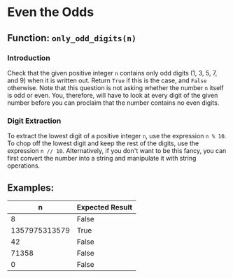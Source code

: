 <body>

<h1>Even the Odds</h1>

<h2>Function: <code>only_odd_digits(n)</code></h2>

<h3>Introduction</h3>
<p>
  Check that the given positive integer <code>n</code> contains only odd digits (1, 3, 5, 7, and 9) when it is written out.
  Return <code>True</code> if this is the case, and <code>False</code> otherwise. Note that this question is not asking
  whether the number <code>n</code> itself is odd or even. You, therefore, will have to look at every digit of the given
  number before you can proclaim that the number contains no even digits.
</p>

<h3>Digit Extraction</h3>
<p>
  To extract the lowest digit of a positive integer <code>n</code>, use the expression <code>n % 10</code>. To chop off the lowest
  digit and keep the rest of the digits, use the expression <code>n // 10</code>. Alternatively, if you don't want to be this fancy,
  you can first convert the number into a string and manipulate it with string operations.
</p>

<h2>Examples:</h2>

<table>
  <thead>
    <tr>
      <th>n</th>
      <th>Expected Result</th>
    </tr>
  </thead>
  <tbody>
    <tr>
      <td>8</td>
      <td>False</td>
    </tr>
    <tr>
      <td>1357975313579</td>
      <td>True</td>
    </tr>
    <tr>
      <td>42</td>
      <td>False</td>
    </tr>
    <tr>
      <td>71358</td>
      <td>False</td>
    </tr>
    <tr>
      <td>0</td>
      <td>False</td>
    </tr>
  </tbody>
</table>

</body>